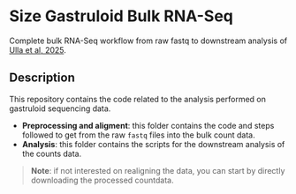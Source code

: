 # Size Gastruloid Bulk RNA-Seq
Complete bulk RNA-Seq workflow from raw fastq to downstream analysis of [Ulla et al, 2025](https://pubmed.ncbi.nlm.nih.gov/40848835/).
## Description
This repository contains the code related to the analysis performed on gastruloid sequencing data.

- **Preprocessing and aligment**: this folder contains the code and steps followed to get from the raw `fastq` files into the bulk count data.
- **Analysis**: this folder contains the scripts for the downstream analysis of the counts data.

> **Note**: if not interested on realigning the data, you can start by directly downloading the processed countdata.

